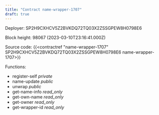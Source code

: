 ```yaml
---
title: "Contract name-wrapper-1707"
draft: true
---
```

Deployer: SP2H9CXHCV5Z2BVKDQ72TQ03X2ZSSGPEW8H0798E6


 



Block height: 98067 (2023-03-10T23:16:41.000Z)

Source code: {{<contractref "name-wrapper-1707" SP2H9CXHCV5Z2BVKDQ72TQ03X2ZSSGPEW8H0798E6 name-wrapper-1707>}}

Functions:

* register-self _private_
* name-update _public_
* unwrap _public_
* get-name-info _read_only_
* get-own-name _read_only_
* get-owner _read_only_
* get-wrapper-id _read_only_
